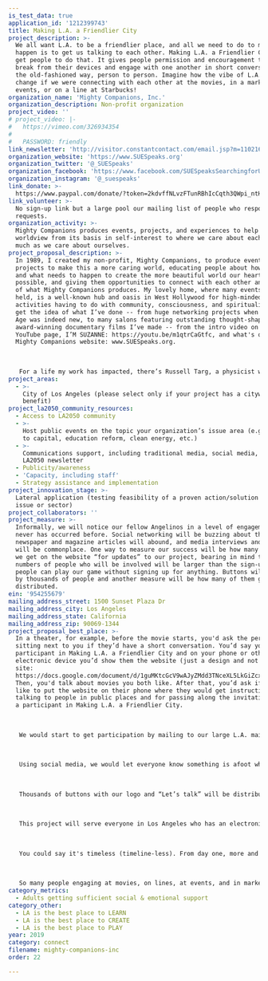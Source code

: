 ```yaml
---
is_test_data: true
application_id: '1212399743'
title: Making L.A. a Friendlier City
project_description: >-
  We all want L.A. to be a friendlier place, and all we need to do to make that
  happen is to get us talking to each other. Making L.A. a Friendlier City will
  get people to do that. It gives people permission and encouragement to take a
  break from their devices and engage with one another in short conversations
  the old-fashioned way, person to person. Imagine how the vibe of L.A. could
  change if we were connecting with each other at the movies, in a market, at
  events, or on a line at Starbucks!
organization_name: 'Mighty Companions, Inc.'
organization_description: Non-profit organization
project_video: ''
# project_video: |-
#   https://vimeo.com/326934354
#   
#   PASSWORD: friendly
link_newsletter: 'http://visitor.constantcontact.com/email.jsp?m=1102168955372'
organization_website: 'https://www.SUESpeaks.org'
organization_twitter: '@_SUESpeaks'
organization_facebook: 'https://www.facebook.com/SUESpeaksSearchingforUnityinEverything/'
organization_instagram: '@_suespeaks'
link_donate: >-
  https://www.paypal.com/donate/?token=2kdvffNLvzFTunRBhIcCqth3QWpi_ntHE9_mi8gV-Y3ham8JYfWn_BPvLLy1agF7JAnlg0&country.x=US&locale.x=US
link_volunteer: >-
  No sign-up link but a large pool our mailing list of people who respond to
  requests.
organization_activity: >-
  Mighty Companions produces events, projects, and experiences to help shift our
  worldview from its basis in self-interest to where we care about each other as
  much as we care about ourselves.
project_proposal_description: >-
  In 1989, I created my non-profit, Mighty Companions, to produce events and
  projects to make this a more caring world, educating people about how to think
  and what needs to happen to create the more beautiful world our hearts know is
  possible, and giving them opportunities to connect with each other and be part
  of what Mighty Companions produces. My lovely home, where many events are
  held, is a well-known hub and oasis in West Hollywood for high-minded
  activities having to do with community, consciousness, and spirituality. You’d
  get the idea of what I’ve done -- from huge networking projects when the New
  Age was indeed new, to many salons featuring outstanding thought-shapers, to
  award-winning documentary films I’ve made -- from the intro video on my
  YouTube page, I’M SUZANNE: https://youtu.be/m1qtrCaGtfc, and what's on my
  Mighty Companions website: www.SUESpeaks.org.
   
   
   
   For a life my work has impacted, there’s Russell Targ, a physicist who was a pioneer in the development of the laser and a co-founder of a Stanford Research Institute (SRI) investigation of psychic abilities in the 1970s and 1980s. I gave Russell a slot in the TEDx West Hollywood program I produced, and his talk, “The Reality of ESP: A Physicist’s Proof of Psychic Abilities,” has well over three million views: http://tinyurl.com/y5yn6d6r. Russell just finished making a documentary, “Third Eye Spies,” about that SRI program, and thanks to the popularity of his TED talk he got an outstanding distribution deal for it so that it will be seen by millions of people. The TED program was called Brother Can You Spare a Paradigm, or Making the Quantum Leap, and was all about opening people’s minds to a bigger reality than in our current worldview that’s narrowly based on self-interest. I expect, on seeing this film, that people will be helped to see that we are interconnected as one humanity where caring about each other would be as important as caring about ourselves.
project_areas:
  - >-
    City of Los Angeles (please select only if your project has a citywide
    benefit)
project_la2050_community_resources:
  - Access to LA2050 community
  - >-
    Host public events on the topic your organization’s issue area (e.g. access
    to capital, education reform, clean energy, etc.) 
  - >-
    Communications support, including traditional media, social media, and
    LA2050 newsletter
  - Publicity/awareness
  - 'Capacity, including staff'
  - Strategy assistance and implementation
project_innovation_stage: >-
  Lateral application (testing feasibility of a proven action/solution to a new
  issue or sector)
project_collaborators: ''
project_measure: >-
  Informally, we will notice our fellow Angelinos in a level of engagement that
  never has occurred before. Social networking will be buzzing about that,
  newspaper and magazine articles will abound, and media interviews and stories
  will be commonplace. One way to measure our success will be how many sign-ups
  we get on the website “for updates” to our project, bearing in mind that the
  numbers of people who will be involved will be larger than the sign-ups since
  people can play our game without signing up for anything. Buttons will be worn
  by thousands of people and another measure will be how many of them get
  distributed.
ein: '954255679'
mailing_address_street: 1500 Sunset Plaza Dr
mailing_address_city: Los Angeles
mailing_address_state: California
mailing_address_zip: 90069-1344
project_proposal_best_place: >-
  In a theater, for example, before the movie starts, you'd ask the person
  sitting next to you if they’d have a short conversation. You’d say you’re a
  participant in Making L.A. a Friendlier City and on your phone or other
  electronic device you’d show them the website (just a design and not a working
  site:
  https://docs.google.com/document/d/1guMKtcGcV9wAJyZMdd3TNceXL5LkGiZcxya7fHHJ72M/edit?usp=sharing).
  Then, you'd talk about movies you both like. After that, you’d ask if they’d
  like to put the website on their phone where they would get instructions for
  talking to people in public places and for passing along the invitation to be
  a participant in Making L.A. a Friendlier City.
   
   
   
   We would start to get participation by mailing to our large L.A. mailing list, collected from years of salon events where people have been very personally involved and feel like they are on our team. We would send them the website and the instructions for what to do to talk to strangers, and hundreds of people would get the ball rolling. As the website says, “In a movie theater talk about the best movie you’ve seen lately, in a market name a product you love that you buy there, etc. Invite the person to tell you what their favorites are. If you're not in a place where the subject matter would be obvious, tell the person something of a non-sexual nature that you're attracted to about them and be open to what they might say or not say back.”
   
   
   
   Using social media, we would let everyone know something is afoot where maybe for the first time in L.A. a stranger may be smiling and saying hello. We would popularize it as the hip thing to do and some people would enroll from seeing the website, without being approached, and others, when they are approached, would recognize the game being played.
   
   
   
   Thousands of buttons with our logo and “Let’s talk” will be distributed at events and at retail locations. The button-wearer would plug people into Making L.A. a Friendlier City. We’d solicit businesses like Starbucks for partnering/sponsorship to distribute buttons in all their stores.
   
   
   
   This project will serve everyone in Los Angeles who has an electronic device and can read English.
   
   
   
   You could say it's timeless (timeline-less). From day one, more and more participants would enroll others. Once it gets going, we would create other ways of Making L.A. a Friendlier City, like live “Meet Each Other” events and even a contest for suggestions of more ways to accomplish our wonderful purpose of making L.A. friendlier.
   
   
   
   So many people engaging at movies, on lines, at events, and in markets would create such a friendly vibe that talking to each other, independent of this project, would become a natural thing to do.
category_metrics:
  - Adults getting sufficient social & emotional support
category_other:
  - LA is the best place to LEARN
  - LA is the best place to CREATE
  - LA is the best place to PLAY
year: 2019
category: connect
filename: mighty-companions-inc
order: 22

---
```

